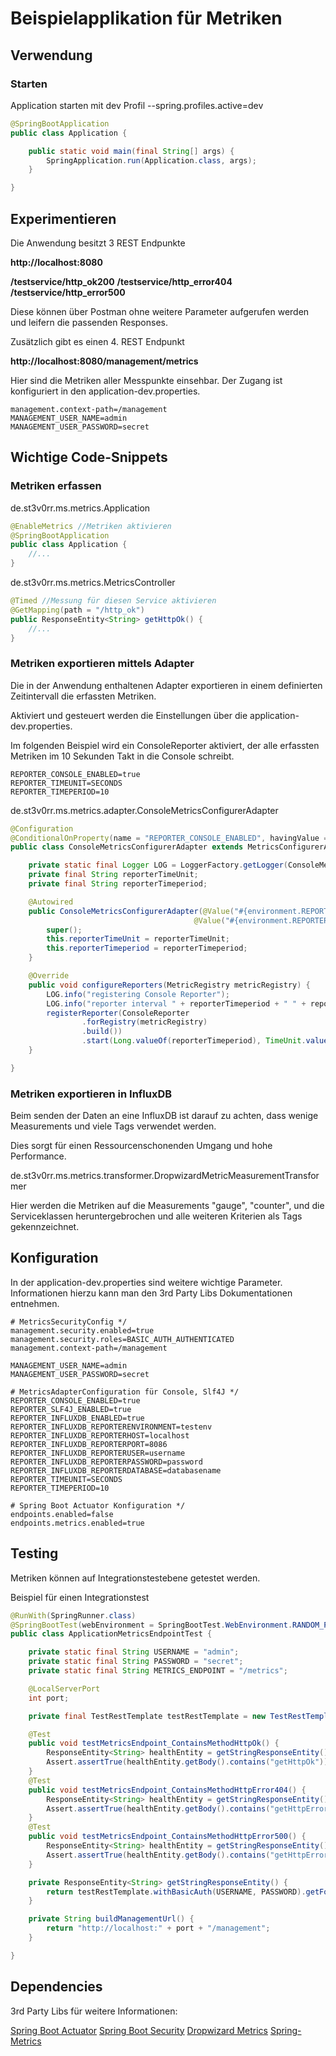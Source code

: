 # Beispielapplikation für Metriken

## Verwendung

### Starten
Application starten mit dev Profil
--spring.profiles.active=dev

``` java
@SpringBootApplication
public class Application {

    public static void main(final String[] args) {
        SpringApplication.run(Application.class, args);
    }

}
```

## Experimentieren
Die Anwendung besitzt 3 REST Endpunkte

<b>http://localhost:8080</b> 

<b>/testservice/http_ok200</b> 
<b>/testservice/http_error404</b> 
<b>/testservice/http_error500</b> 

Diese können über Postman ohne weitere Parameter aufgerufen werden und leifern die passenden Responses.

Zusätzlich gibt es einen 4. REST Endpunkt

<b>http://localhost:8080/management/metrics</b>

Hier sind die Metriken aller Messpunkte einsehbar. Der Zugang ist konfiguriert in den application-dev.properties. 

```properties
management.context-path=/management
MANAGEMENT_USER_NAME=admin
MANAGEMENT_USER_PASSWORD=secret
```

## Wichtige Code-Snippets
### Metriken erfassen
de.st3v0rr.ms.metrics.Application
```java
@EnableMetrics //Metriken aktivieren
@SpringBootApplication
public class Application {
    //... 
}
```

de.st3v0rr.ms.metrics.MetricsController
```java
@Timed //Messung für diesen Service aktivieren
@GetMapping(path = "/http_ok")
public ResponseEntity<String> getHttpOk() {
    //...
}
```

### Metriken exportieren mittels Adapter
Die in der Anwendung enthaltenen Adapter exportieren in einem definierten Zeitintervall die erfassten Metriken.

Aktiviert und gesteuert werden die Einstellungen über die application-dev.properties.

Im folgenden Beispiel wird ein ConsoleReporter aktiviert, der alle erfassten Metriken im 10 Sekunden Takt in die Console schreibt.

```properties
REPORTER_CONSOLE_ENABLED=true
REPORTER_TIMEUNIT=SECONDS
REPORTER_TIMEPERIOD=10
```

de.st3v0rr.ms.metrics.adapter.ConsoleMetricsConfigurerAdapter
```java
@Configuration
@ConditionalOnProperty(name = "REPORTER_CONSOLE_ENABLED", havingValue = "true")
public class ConsoleMetricsConfigurerAdapter extends MetricsConfigurerAdapter {

    private static final Logger LOG = LoggerFactory.getLogger(ConsoleMetricsConfigurerAdapter.class);
    private final String reporterTimeUnit;
    private final String reporterTimeperiod;

    @Autowired
    public ConsoleMetricsConfigurerAdapter(@Value("#{environment.REPORTER_TIMEUNIT}") final String reporterTimeUnit,
                                         @Value("#{environment.REPORTER_TIMEPERIOD}") final String reporterTimeperiod) {
        super();
        this.reporterTimeUnit = reporterTimeUnit;
        this.reporterTimeperiod = reporterTimeperiod;
    }

    @Override
    public void configureReporters(MetricRegistry metricRegistry) {
        LOG.info("registering Console Reporter");
        LOG.info("reporter interval " + reporterTimeperiod + " " + reporterTimeUnit);
        registerReporter(ConsoleReporter
                .forRegistry(metricRegistry)
                .build())
                .start(Long.valueOf(reporterTimeperiod), TimeUnit.valueOf(reporterTimeUnit));
    }

}

```

### Metriken exportieren in InfluxDB
Beim senden der Daten an eine InfluxDB ist darauf zu achten, dass wenige Measurements und viele Tags verwendet werden.

Dies sorgt für einen Ressourcenschonenden Umgang und hohe Performance.

de.st3v0rr.ms.metrics.transformer.DropwizardMetricMeasurementTransformer

Hier werden die Metriken auf die Measurements "gauge", "counter", und die Serviceklassen heruntergebrochen und alle weiteren Kriterien als Tags gekennzeichnet.

## Konfiguration
In der application-dev.properties sind weitere wichtige Parameter.
Informationen hierzu kann man den 3rd Party Libs Dokumentationen entnehmen.
```properties
# MetricsSecurityConfig */
management.security.enabled=true
management.security.roles=BASIC_AUTH_AUTHENTICATED
management.context-path=/management
 
MANAGEMENT_USER_NAME=admin
MANAGEMENT_USER_PASSWORD=secret
 
# MetricsAdapterConfiguration für Console, Slf4J */
REPORTER_CONSOLE_ENABLED=true
REPORTER_SLF4J_ENABLED=true
REPORTER_INFLUXDB_ENABLED=true
REPORTER_INFLUXDB_REPORTERENVIRONMENT=testenv
REPORTER_INFLUXDB_REPORTERHOST=localhost
REPORTER_INFLUXDB_REPORTERPORT=8086
REPORTER_INFLUXDB_REPORTERUSER=username
REPORTER_INFLUXDB_REPORTERPASSWORD=password
REPORTER_INFLUXDB_REPORTERDATABASE=databasename
REPORTER_TIMEUNIT=SECONDS
REPORTER_TIMEPERIOD=10
 
# Spring Boot Actuator Konfiguration */
endpoints.enabled=false
endpoints.metrics.enabled=true
```

## Testing
Metriken können auf Integrationstestebene getestet werden.

Beispiel für einen Integrationstest
```java
@RunWith(SpringRunner.class)
@SpringBootTest(webEnvironment = SpringBootTest.WebEnvironment.RANDOM_PORT)
public class ApplicationMetricsEndpointTest {

    private static final String USERNAME = "admin";
    private static final String PASSWORD = "secret";
    private static final String METRICS_ENDPOINT = "/metrics";

    @LocalServerPort
    int port;

    private final TestRestTemplate testRestTemplate = new TestRestTemplate();

    @Test
    public void testMetricsEndpoint_ContainsMethodHttpOk() {
        ResponseEntity<String> healthEntity = getStringResponseEntity();
        Assert.assertTrue(healthEntity.getBody().contains("getHttpOk"));
    }
    @Test
    public void testMetricsEndpoint_ContainsMethodHttpError404() {
        ResponseEntity<String> healthEntity = getStringResponseEntity();
        Assert.assertTrue(healthEntity.getBody().contains("getHttpError404"));
    }
    @Test
    public void testMetricsEndpoint_ContainsMethodHttpError500() {
        ResponseEntity<String> healthEntity = getStringResponseEntity();
        Assert.assertTrue(healthEntity.getBody().contains("getHttpError500"));
    }

    private ResponseEntity<String> getStringResponseEntity() {
        return testRestTemplate.withBasicAuth(USERNAME, PASSWORD).getForEntity(buildManagementUrl() + METRICS_ENDPOINT, String.class);
    }

    private String buildManagementUrl() {
        return "http://localhost:" + port + "/management";
    }

}
```

## Dependencies
3rd Party Libs für weitere Informationen:

[Spring Boot Actuator](https://docs.spring.io/spring-boot/docs/current-SNAPSHOT/reference/htmlsingle/#production-ready)
[Spring Boot Security](http://docs.spring.io/spring-boot/docs/current-SNAPSHOT/reference/htmlsingle/#boot-features-security) 
[Dropwizard Metrics](http://metrics.dropwizard.io)
[Spring-Metrics](http://metrics.ryantenney.com/)
